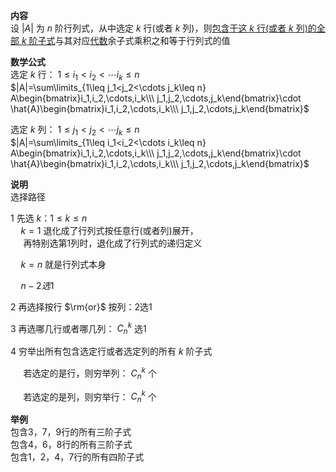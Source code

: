 **内容**  
设 $|A|$ 为 $n$ 阶行列式，从中选定 $k$ 行(或者 $k$ 列)，则<u>包含于这 $k$ 行(或者 $k$ 列)的全部 $k$ 阶子式</u>与其对应<u>代数</u>余子式乘积之和等于行列式的值  
  
**数学公式**  
选定 $k$ 行：  $1\leq i_1<i_2<\cdots i_k\leq n$  
$|A|=\sum\limits_{1\leq j_1<j_2<\cdots j_k\leq n}  
A\begin{bmatrix}i_1,i_2,\cdots,i_k\\\ j_1,j_2,\cdots,j_k\end{bmatrix}\cdot  
\hat{A}\begin{bmatrix}i_1,i_2,\cdots,i_k\\\ j_1,j_2,\cdots,j_k\end{bmatrix}$  
  
选定 $k$ 列：  $1\leq j_1<j_2<\cdots j_k\leq n$  
$|A|=\sum\limits_{1\leq i_1<i_2<\cdots i_k\leq n}  
A\begin{bmatrix}i_1,i_2,\cdots,i_k\\\ j_1,j_2,\cdots,j_k\end{bmatrix}\cdot  
\hat{A}\begin{bmatrix}i_1,i_2,\cdots,i_k\\\ j_1,j_2,\cdots,j_k\end{bmatrix}$  
  
**说明**  
选择路径  
  
1 先选 $k：1\le k\le n$  
$\quad k=1$ 退化成了行列式按任意行(或者列)展开，  
$\quad$ 再特别选第1列时，退化成了行列式的递归定义  
  
$\quad k=n$ 就是行列式本身  
  
$\quad n-2选1$  
  
2 再选择按行 $\rm{or}$ 按列：2选1  
  
3 再选哪几行或者哪几列： $C_n^k$ 选1  
  
4 穷举出所有包含选定行或者选定列的所有 $k$ 阶子式  
  
$\quad$ 若选定的是行，则穷举列： $C_n^k$ 个  
  
$\quad$ 若选定的是列，则穷举行： $C_n^k$ 个  
  
**举例**  
包含3，7，9行的所有三阶子式  
包含4，6，8行的所有三阶子式  
包含1，2，4，7行的所有四阶子式  
